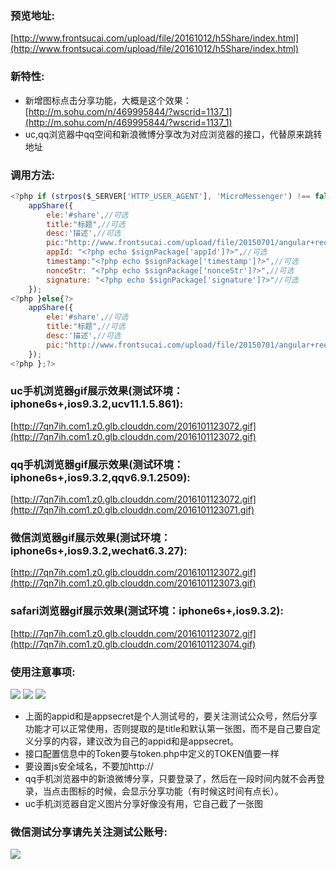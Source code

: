 ### 预览地址: ###
[http://www.frontsucai.com/upload/file/20161012/h5Share/index.html](http://www.frontsucai.com/upload/file/20161012/h5Share/index.html)
### 新特性: ###

- 新增图标点击分享功能，大概是这个效果：[http://m.sohu.com/n/469995844/?wscrid=1137_1](http://m.sohu.com/n/469995844/?wscrid=1137_1)
- uc,qq浏览器中qq空间和新浪微博分享改为对应浏览器的接口，代替原来跳转地址


### 调用方法: ###
```javascript
<?php if (strpos($_SERVER['HTTP_USER_AGENT'], 'MicroMessenger') !== false){?>
    appShare({
        ele:'#share',//可选
        title:"标题",//可选
        desc:'描述',//可选
        pic:"http://www.frontsucai.com/upload/file/20150701/angular+requirejs/images/touxiang/5.jpg",
        appId: "<?php echo $signPackage['appId']?>",//可选
        timestamp:"<?php echo $signPackage['timestamp']?>",//可选
        nonceStr: "<?php echo $signPackage['nonceStr']?>",//可选
        signature: "<?php echo $signPackage['signature']?>"//可选
    });
<?php }else{?>
    appShare({
        ele:'#share',//可选
        title:"标题",//可选
        desc:'描述',//可选
        pic:"http://www.frontsucai.com/upload/file/20150701/angular+requirejs/images/touxiang/5.jpg"
    });
<?php };?>
```
### uc手机浏览器gif展示效果(测试环境：iphone6s+,ios9.3.2,ucv11.1.5.861): ###
[http://7qn7ih.com1.z0.glb.clouddn.com/2016101123072.gif](http://7qn7ih.com1.z0.glb.clouddn.com/2016101123072.gif)
### qq手机浏览器gif展示效果(测试环境：iphone6s+,ios9.3.2,qqv6.9.1.2509): ###
[http://7qn7ih.com1.z0.glb.clouddn.com/2016101123072.gif](http://7qn7ih.com1.z0.glb.clouddn.com/2016101123071.gif)
### 微信浏览器gif展示效果(测试环境：iphone6s+,ios9.3.2,wechat6.3.27): ###
[http://7qn7ih.com1.z0.glb.clouddn.com/2016101123072.gif](http://7qn7ih.com1.z0.glb.clouddn.com/2016101123073.gif)
### safari浏览器gif展示效果(测试环境：iphone6s+,ios9.3.2): ###
[http://7qn7ih.com1.z0.glb.clouddn.com/2016101123072.gif](http://7qn7ih.com1.z0.glb.clouddn.com/2016101123074.gif)
### 使用注意事项: ###
![](http://7qn7ih.com1.z0.glb.clouddn.com/20161012173354.jpg)
![](http://7qn7ih.com1.z0.glb.clouddn.com/20161012173430.jpg)
![](http://7qn7ih.com1.z0.glb.clouddn.com/20161012174306.jpg)
- 上面的appid和是appsecret是个人测试号的，要关注测试公众号，然后分享功能才可以正常使用，否则提取的是title和默认第一张图，而不是自己要自定义分享的内容，建议改为自己的appid和是appsecret。
- 接口配置信息中的Token要与token.php中定义的TOKEN值要一样
- 要设置js安全域名，不要加http://
- qq手机浏览器中的新浪微博分享，只要登录了，然后在一段时间内就不会再登录，当点击图标的时候，会显示分享功能（有时候这时间有点长）。
- uc手机浏览器自定义图片分享好像没有用，它自己截了一张图

### 微信测试分享请先关注测试公账号: ###
![](http://7qn7ih.com1.z0.glb.clouddn.com/201610121739.jpg)
